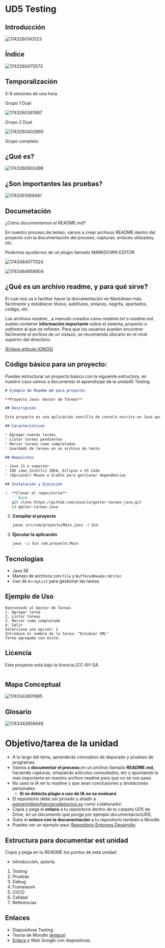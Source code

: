 # UD5 Testing

## Introducción

![1743260143123](image/1Testing/1743260143123.png)

## Índice

![1743260475573](image/1Testing/1743260475573.png)

## Temporalización

5-6 sesiones de una hora.

Grupo 1 Dual

![1743260361987](image/1Testing/1743260361987.png)

Grupo 2 Dual

![1743260402890](image/1Testing/1743260402890.png)

Grupo completo:

## ¿Qué es?

![1743260902496](image/1Testing/1743260902496.png)

## ¿Son importantes las pruebas?

![1743261069461](image/1Testing/1743261069461.png)

## Documetación

¿Cómo documentamos el README.md?

En nuestro proceso de testeo, vamos a crear archivos README dentro del proyecto con la documentación del proceso, capturas, enlaces utilizados, etc.

Podemos ayudarnos de un plugin llamado MARKDOWN EDITOR


![1743484077024](image/1Testing/1743484077024.png)

![1743484658904](image/1Testing/1743484658904.png)



## ¿Qué es un archivo readme, y para qué sirve?

El cual nos va a facilitar hacer la documentación en Markdown más fácilmente y establecer títulos, subtítulos, enlaces, negrita, apartados, código, etc.

Los archivos  *readme* , a menudo creados como *readme.txt* o  *readme.md* , suelen contener **información importante** sobre el sistema, proyecto o *software* al que se refieren. Para que los usuarios puedan encontrar fácilmente el archivo de un vistazo, se recomienda ubicarlo en el nivel superior del directorio.

[(Enlace artículo IONOS)](https://www.ionos.es/digitalguide/paginas-web/desarrollo-web/archivo-readme/#:~:text=Los%20archivos%20readme%2C%20a%20menudo,el%20nivel%20superior%20del%20directorio.)

## Código básico para un proyecto:

Puedes estructurar un proyecto básico con la siguiente estructura, en nuestro caso  vamos a documentar el aprendizaje de la unidad5 Testing

```markdown
# Ejemplo de Readme.md para proyecto:

**Proyecto Java: Gestor de Tareas**

## Descripción

Este proyecto es una aplicación sencilla de consola escrita en Java que permite gestionar tareas. Los usuarios pueden agregar, listar y marcar tareas como completadas.

## Características

* Agregar nuevas tareas
* Listar tareas pendientes
* Marcar tareas como completadas
* Guardado de tareas en un archivo de texto

## Requisitos

* Java 11 o superior
* IDE como IntelliJ IDEA, Eclipse o VS Code
* (Opcional) Maven o Gradle para gestionar dependencias

## Instalación y Ejecución

1. **Clonar el repositorio**
   ```bash
   git clone https://github.com/usuario/gestor-tareas-java.git
   cd gestor-tareas-java
```

2. **Compilar el proyecto**
   ```bash
   javac src/com/proyecto/Main.java -d bin
   ```
3. **Ejecutar la aplicación**
   ```bash
   java -cp bin com.proyecto.Main
   ```

## Tecnologías

* Java SE
* Manejo de archivos con `File` y `BufferedReader/Writer`
* Uso de `ArrayList` para gestionar las tareas

## Ejemplo de Uso

```
Bienvenido al Gestor de Tareas
1. Agregar tarea
2. Listar tareas
3. Marcar como completada
4. Salir
Selecciona una opción: 1
Introduce el nombre de la tarea: "Estudiar UML"
Tarea agregada con éxito.
```

## Licencia

Este proyecto está bajo la licencia [CC-BY-SA.

```

```



## Mapa Conceptual

![1743342601985](image/1Testing/1743342601985.png)

## Glosario

![1743342656649](image/1Testing/1743342656649.png)

# Objetivo/tarea de la unidad

* A lo largo del tema, aprenderás conceptos de depurado y pruebas de programas.
* Vamos a **documentar el proceso**,en un archivo llamado **README.md,** haciendo capturas, enlazando artículos consultados, etc y apuntando lo más importante en nuestro archivo readme para que no se nos pase.
* No uses la IA en tu readme y que sean conclusiones y anotaciones personales.
  * **Si se detecta plagio o uso de IA no se evaluará.**
* El repositorio debe ser privado y añadir a *pamarin@iesfranciscodelosrios.es* como colaborador.
* Copia y pega el **enlace** a tu repositorio dentro de tu carpeta UD5 de Drive, en un documento que ponga por ejemplo documentacionUD5,
* Sube el **enlace con la documentación** a tu repositorio también  a Moodle
* Puedes ver un ejemplo aquí: [Repositorio Entornos Desarrollo](https://github.com/pamariniesfranciscodelosrios/EntornosDesarrollo/tree/main/dam/ed)

## Estructura para documentar est unidad

Copia y pega en tu README los puntos de esta unidad:

* Introducción, autoría.

1. Testing
2. Pruebas
3. Debug
4. Framework
5. CI/CD
6. Calidad
7. Referencias

## Enlaces

- Diapositivas Testing
- Teoría de Moodle [(enlace)](https://educacionadistancia.juntadeandalucia.es/centros/cordoba/pluginfile.php/203718/mod_resource/content/17/ut5.html#6.1.-qa-y-qc)
- [Enlace ](https://sites.google.com/iesfranciscodelosrios.es/dam1-entornos-desarrollo/inicio)a Web Google con diapositivas.
